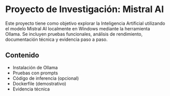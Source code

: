 # Proyecto de Investigación: Mistral AI

Este proyecto tiene como objetivo explorar la Inteligencia Artificial utilizando el modelo Mistral AI localmente en Windows mediante la herramienta Ollama. Se incluyen pruebas funcionales, análisis de rendimiento, documentación técnica y evidencia paso a paso.

## Contenido

- Instalación de Ollama
- Pruebas con prompts
- Código de inferencia (opcional)
- Dockerfile (demostrativo)
- Evidencia técnica
